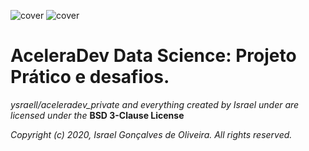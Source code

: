 ![cover](images/logo.png)    ![cover](images/ds.svg) 

# AceleraDev Data Science: Projeto Prático e desafios.


*ysraell/aceleradev_private and everything created by Israel under are licensed under the*
**BSD 3-Clause License**

*Copyright (c) 2020, Israel Gonçalves de Oliveira. All rights reserved.*
